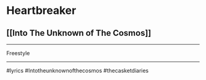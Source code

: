 # Heartbreaker
## [[Into The Unknown of The Cosmos]]
---

Freestyle

---

#lyrics #Intotheunknownofthecosmos #thecasketdiaries 